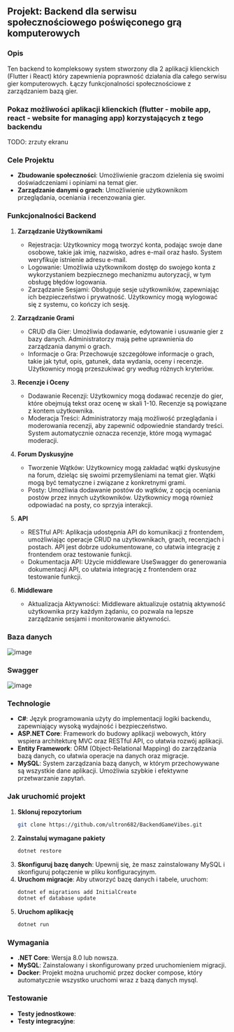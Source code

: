## Projekt: Backend dla serwisu społecznościowego poświęconego grą komputerowych

### Opis
Ten backend to kompleksowy system stworzony dla 2 aplikacji klienckich (Flutter i React) który zapewnienia poprawność działania dla całego serwisu gier komputerowych. Łączy funkcjonalności społecznościowe z zarządzaniem bazą gier.

### Pokaz możliwości aplikacji klienckich (flutter - mobile app, react - website for managing app) korzystających z tego backendu

TODO: zrzuty ekranu


### Cele Projektu
- **Zbudowanie społeczności**: Umożliwienie graczom dzielenia się swoimi doświadczeniami i opiniami na temat gier.
- **Zarządzanie danymi o grach**: Umożliwienie użytkownikom przeglądania, oceniania i recenzowania gier.

### Funkcjonalności Backend
1. **Zarządzanie Użytkownikami**
   - Rejestracja: Użytkownicy mogą tworzyć konta, podając swoje dane osobowe, takie jak imię, nazwisko, adres e-mail oraz hasło. System weryfikuje istnienie adresu e-mail.
   - Logowanie: Umożliwia użytkownikom dostęp do swojego konta z wykorzystaniem bezpiecznego mechanizmu autoryzacji, w tym obsługę błędów logowania.
   - Zarządzanie Sesjami: Obsługuje sesje użytkowników, zapewniając ich bezpieczeństwo i prywatność. Użytkownicy mogą wylogować się z systemu, co kończy ich sesję.

2. **Zarządzanie Grami**
   - CRUD dla Gier: Umożliwia dodawanie, edytowanie i usuwanie gier z bazy danych. Administratorzy mają pełne uprawnienia do zarządzania danymi o grach.
   - Informacje o Gra: Przechowuje szczegółowe informacje o grach, takie jak tytuł, opis, gatunek, data wydania, oceny i recenzje. Użytkownicy mogą przeszukiwać gry według różnych kryteriów.

3. **Recenzje i Oceny**
   - Dodawanie Recenzji: Użytkownicy mogą dodawać recenzje do gier, które obejmują tekst oraz ocenę w skali 1-10. Recenzje są powiązane z kontem użytkownika.
   - Moderacja Treści: Administratorzy mają możliwość przeglądania i moderowania recenzji, aby zapewnić odpowiednie standardy treści. System automatycznie oznacza recenzje, które mogą wymagać moderacji.

4. **Forum Dyskusyjne**
   - Tworzenie Wątków: Użytkownicy mogą zakładać wątki dyskusyjne na forum, dzieląc się swoimi przemyśleniami na temat gier. Wątki mogą być tematyczne i związane z konkretnymi grami.
   - Posty: Umożliwia dodawanie postów do wątków, z opcją oceniania postów przez innych użytkowników. Użytkownicy mogą również odpowiadać na posty, co sprzyja interakcji.

5. **API**
   - RESTful API: Aplikacja udostępnia API do komunikacji z frontendem, umożliwiając operacje CRUD na użytkownikach, grach, recenzjach i postach. API jest dobrze udokumentowane, co ułatwia integrację z frontendem oraz testowanie funkcji.
   - Dokumentacja API: Użycie middleware UseSwagger do generowania dokumentacji API, co ułatwia integrację z frontendem oraz testowanie funkcji.

6. **Middleware**
   - Aktualizacja Aktywności: Middleware aktualizuje ostatnią aktywność użytkownika przy każdym żądaniu, co pozwala na lepsze zarządzanie sesjami i monitorowanie aktywności.


### Baza danych
![image](https://github.com/user-attachments/assets/91938e3e-63ae-45b4-ad41-bd977d69a2fa)


### Swagger
![image](https://github.com/user-attachments/assets/b543afa8-2045-40a0-9ce0-4d197b8d0872)



### Technologie
- **C#**: Język programowania użyty do implementacji logiki backendu, zapewniający wysoką wydajność i bezpieczeństwo.
- **ASP.NET Core**: Framework do budowy aplikacji webowych, który wspiera architekturę MVC oraz RESTful API, co ułatwia rozwój aplikacji.
- **Entity Framework**: ORM (Object-Relational Mapping) do zarządzania bazą danych, co ułatwia operacje na danych oraz migracje.
- **MySQL**: System zarządzania bazą danych, w którym przechowywane są wszystkie dane aplikacji. Umożliwia szybkie i efektywne przetwarzanie zapytań.

### Jak uruchomić projekt
1. **Sklonuj repozytorium**
   ```bash
   git clone https://github.com/ultron682/BackendGameVibes.git
   ```
2. **Zainstaluj wymagane pakiety**
   ```bash
   dotnet restore
   ```
3. **Skonfiguruj bazę danych**: Upewnij się, że masz zainstalowany MySQL i skonfiguruj połączenie w pliku konfiguracyjnym.
4. **Uruchom migracje**: Aby utworzyć bazę danych i tabele, uruchom:
   ```bash
   dotnet ef migrations add InitialCreate
   dotnet ef database update
   ```
5. **Uruchom aplikację**
   ```bash
   dotnet run
   ```

### Wymagania
- **.NET Core**: Wersja 8.0 lub nowsza.
- **MySQL**: Zainstalowany i skonfigurowany przed uruchomieniem migracji.
- **Docker**: Projekt można uruchomić przez docker compose, który automatycznie wszystko uruchomi wraz z bazą danych mysql. 

### Testowanie
- **Testy jednostkowe**: 
- **Testy integracyjne**: 

